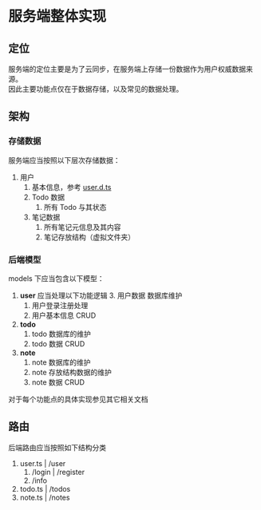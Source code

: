 # 服务端整体实现
## 定位
服务端的定位主要是为了云同步，在服务端上存储一份数据作为用户权威数据来源。\
因此主要功能点仅在于数据存储，以及常见的数据处理。

## 架构
### 存储数据
服务端应当按照以下层次存储数据：
1. 用户
	1. 基本信息，参考 [user.d.ts](server\src\models\user.ts)
	2. Todo 数据
		1. 所有 Todo 与其状态
	3. 笔记数据
		1. 所有笔记元信息及其内容
		2. 笔记存放结构（虚拟文件夹）

### 后端模型
models 下应当包含以下模型：

1. **user**
	应当处理以下功能逻辑
	3. 用户数据 数据库维护
	1. 用户登录注册处理
	2. 用户基本信息 CRUD
2. **todo**
	1. todo 数据库的维护
	2. todo 数据 CRUD
3. **note**
	1. note 数据库的维护
	2. note 存放结构数据的维护
	3. note 数据 CRUD

对于每个功能点的具体实现参见其它相关文档

## 路由
后端路由应当按照如下结构分类

1. user.ts | /user
	1. /login | /register
	2. /info
2. todo.ts | /todos
3. note.ts | /notes